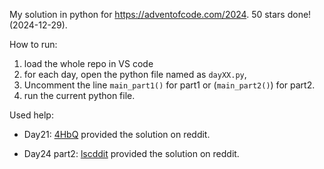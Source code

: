 My solution in python for https://adventofcode.com/2024. 50 stars done! (2024-12-29).

How to run:

1.  load the whole repo in VS code
2.  for each day, open the python file named as `dayXX.py`, 
3.  Uncomment the line `main_part1()` for part1 or (`main_part2()`) for part2.
4.  run the current python file.

Used help:

-   Day21: [4HbQ](https://topaz.github.io/paste/#XQAAAQDAAQAAAAAAAAAzHIoib6poHLpewxtGE3pTrRdzrponKxDhfDpmqUbmwC6eNytFiAtpkMiCqeghNLV2zaw8KSdzSEgXG3fzAq9S86ZmDlpLKRv41QjaGoPMIOjliWR5SLyfp1w/AAVy/FzxwYh6hhYb8UqJYJH75Rz/cc8aK+sCP/lFJwcsXr124+25Uaasqd4vs7FGUGyyagyZ+JDL4iM9ivvgbtVIFkoRRNt583UCDIN1BOtDZG8xZmrmdt77IqHBrIqN+4+qo2Ju43pDk/eukPUU+WMG1AluFJzBpCioq7ZG6s8nyVhCUxzPWdQ5V98X3+VKzUkz/QC1aEpPZTeGPR725wr0PRLVKq6XH/Ld4D/NDOVutTbAVC0lF+yrkOUQ1mqw7EQ2PsqGertTc1QLKEO0SPwfrB11LnQK4f+B83UA) provided the solution on reddit.

-   Day24 part2: [lscddit](https://www.reddit.com/user/lscddit/) provided the solution on reddit.
